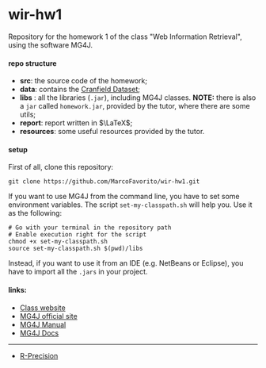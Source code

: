 # wir-hw1

Repository for the homework 1 of the class "Web Information Retrieval", using the software MG4J.

#### repo structure
- **src**: the source code of the homework;
- **data**: contains the [Cranfield Dataset](http://www.diag.uniroma1.it/~fazzone/Teaching/WebIR_2016_2017/Homework_1__2016_2017/Cranfield_DATASET.zip);  
- **libs** : all the libraries (`.jar`), including MG4J classes. **NOTE:** there is also a `jar` called `homework.jar`, provided by the tutor, where there are some utils;  
- **report**: report written in $\LaTeX$;
- **resources**: some useful resources provided by the tutor.

#### setup
First of all, clone this repository:
```
git clone https://github.com/MarcoFavorito/wir-hw1.git
```
If you want to use MG4J from the command line, you have to set some environment variables. The script `set-my-classpath.sh` will help you. Use it as the following:
```
# Go with your terminal in the repository path
# Enable execution right for the script
chmod +x set-my-classpath.sh
source set-my-classpath.sh $(pwd)/libs
```

Instead, if you want to use it from an IDE (e.g. NetBeans or Eclipse), you have to import all the `.jars` in your project.

#### links:  
 - [Class website](https://piazza.com/uniroma1.it/spring2017/1018570/home)
 - [MG4J official site](http://mg4j.di.unimi.it/)
 - [MG4J Manual](http://mg4j.di.unimi.it/man-big/manual.pdf)
 - [MG4J Docs](http://mg4j.di.unimi.it/docs-big/)
 ***
- [R-Precision](https://nlp.stanford.edu/IR-book/html/htmledition/evaluation-of-ranked-retrieval-results-1.html#sec:ranked-evaluation)
